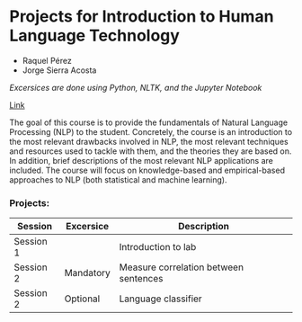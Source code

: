 # Projects for Introduction to Human Language Technology

* Raquel Pérez
* Jorge Sierra Acosta

*Excersices are done using Python, NLTK, and the Jupyter Notebook*

[Link](https://www.fib.upc.edu/en/studies/masters/master-artificial-intelligence/curriculum/syllabus/IHLT-MAI)

The goal of this course is to provide the fundamentals of Natural Language Processing (NLP) to the student. Concretely, the course is an introduction to the most relevant drawbacks involved in NLP, the most relevant techniques and resources used to tackle with them, and the theories they are based on. In addition, brief descriptions of the most relevant NLP applications are included. The course will focus on knowledge-based and empirical-based approaches to NLP (both statistical and machine learning).

### Projects:

| Session    | Excersice    | Description |
|------------|--------------|-------------|
| Session 1  |              | Introduction to lab |
| Session 2  | Mandatory    | Measure correlation between sentences |
| Session 2  | Optional     | Language classifier |
